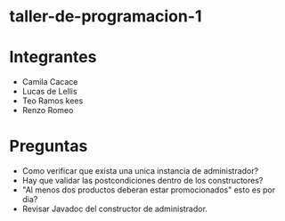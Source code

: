 # taller-de-programacion-1

# Integrantes
- Camila Cacace
- Lucas de Lellis
- Teo Ramos kees
- Renzo Romeo

# Preguntas
- Como verificar que exista una unica instancia de administrador?
- Hay que validar las postcondiciones dentro de los constructores?
- "Al menos dos productos deberan estar promocionados" esto es por dia?
- Revisar Javadoc del constructor de administrador.